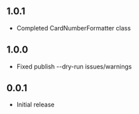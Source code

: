 ## 1.0.1

* Completed CardNumberFormatter class


## 1.0.0

* Fixed publish --dry-run issues/warnings


## 0.0.1

* Initial release
